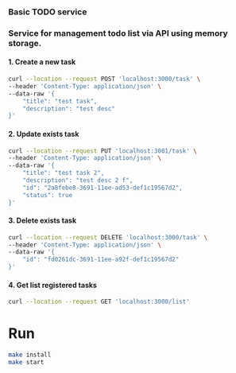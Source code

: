 ### Basic TODO service

### Service for management todo list via API using memory storage. 


#### 1. Create a new task
```bash
curl --location --request POST 'localhost:3000/task' \
--header 'Content-Type: application/json' \
--data-raw '{
    "title": "test task",
    "description": "test desc"
}'
```

#### 2. Update exists task
```bash
curl --location --request PUT 'localhost:3001/task' \
--header 'Content-Type: application/json' \
--data-raw '{
    "title": "test task 2",
    "description": "test desc 2 f",
    "id": "2a8febe8-3691-11ee-ad53-def1c19567d2",
    "status": true
}'
```
#### 3. Delete exists task
```bash
curl --location --request DELETE 'localhost:3000/task' \
--header 'Content-Type: application/json' \
--data-raw '{
    "id": "fd0261dc-3691-11ee-a92f-def1c19567d2"
}'
```
#### 4. Get list registered tasks
```bash
curl --location --request GET 'localhost:3000/list'
```
# Run
```bash
make install 
make start
```